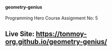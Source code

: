 #### geometry-genius
Programming Hero Course Assignment No: 5

## Live Site: https://tonmoy-org.github.io/geometry-genius/
